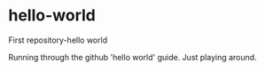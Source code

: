 # hello-world
First repository-hello world

Running through the github 'hello world' guide.  Just playing around.
